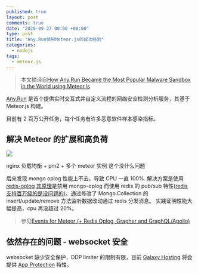 ```yaml
---
published: true
layout: post
comments: true
date: "2020-09-27 00:00 +08:00"
type: post
title: "Any.Run使用Meteor.js的成功经验"
categories:
  - nodejs
tags:
  - meteor.js
---
```


> 本文摘译自[How Any.Run Became the Most Popular Malware Sandbox in the World using Meteor.js](https://blog.meteor.com/how-any-run-became-the-most-popular-malware-sandbox-in-the-world-with-meteor-js-e7aeb5ac29e1)

[Any.Run](https://app.any.run/) 是首个提供实时交互式并自定义流程的网络安全检测分析服务，其基于 Meteor.js 构建。

目前有 2 百万公开任务，每个任务有许多恶意软件样本感染指标。

## 解决 Meteor 的扩展和高负荷

![](https://miro.medium.com/max/1400/1*PtE7piaNryRX3pBMq23YtA.png)

nginx 负载均衡 + pm2 + 多个 meteor 实例 这个没什么问题

后来发现 mongo oplog 性能上不去，导致 CPU 一直 100%. 解决方案是使用 [redis-oplog](https://github.com/cult-of-coders/redis-oplog)
[其原理](https://github.com/cult-of-coders/redis-oplog/blob/master/docs/how_it_works.md)是禁用 mongo-oplog 而使用 redis 的 pub/sub 特性([redis 支持百万级的是没问题的](https://zhuanlan.zhihu.com/p/127056791))。通过修改了 Mongo.Collection 的 insert/update/remove 方法监听数据改动通过 redis 分发消息。 实践证明性能大幅提高，cpu 再没超过 20%。

> 参见[Events for Meteor (+ Redis Oplog, Grapher and GraphQL/Apollo)](https://drive.google.com/file/d/1Tx9vO-XezO3DI2uAYalXPvhJ-Avqc4-q/view)

## 依然存在的问题 - websocket 安全

websocket 缺少安全保护，DDP limiter 的限制有限，目前 [Galaxy Hosting](https://www.meteor.com/hosting) 将会提供 [App Protection](https://galaxy-guide.meteor.com/protection.html) 特性。
